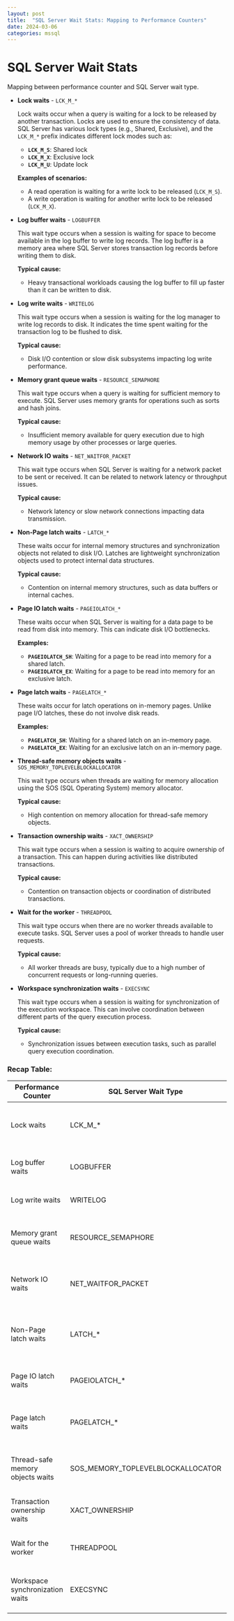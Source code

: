 ```yaml
---
layout: post
title:  "SQL Server Wait Stats: Mapping to Performance Counters"
date: 2024-03-06
categories: mssql
---
```

# SQL Server Wait Stats

Mapping between performance counter and SQL Server wait type.

* **Lock waits** - `LCK_M_*`

    Lock waits occur when a query is waiting for a lock to be released by another transaction. Locks are used to ensure the consistency of data. SQL Server has various lock types (e.g., Shared, Exclusive), and the `LCK_M_*` prefix indicates different lock modes such as:

    * **`LCK_M_S`**: Shared lock
    * **`LCK_M_X`**: Exclusive lock
    * **`LCK_M_U`**: Update lock

    **Examples of scenarios:**
    * A read operation is waiting for a write lock to be released (`LCK_M_S`).
    * A write operation is waiting for another write lock to be released (`LCK_M_X`).

* **Log buffer waits** - `LOGBUFFER`

    This wait type occurs when a session is waiting for space to become available in the log buffer to write log records. The log buffer is a memory area where SQL Server stores transaction log records before writing them to disk.

    **Typical cause:**
    * Heavy transactional workloads causing the log buffer to fill up faster than it can be written to disk.

* **Log write waits** - `WRITELOG`

    This wait type occurs when a session is waiting for the log manager to write log records to disk. It indicates the time spent waiting for the transaction log to be flushed to disk.

    **Typical cause:**
    * Disk I/O contention or slow disk subsystems impacting log write performance.

* **Memory grant queue waits** - `RESOURCE_SEMAPHORE`

    This wait type occurs when a query is waiting for sufficient memory to execute. SQL Server uses memory grants for operations such as sorts and hash joins.

    **Typical cause:**
    * Insufficient memory available for query execution due to high memory usage by other processes or large queries.

* **Network IO waits** - `NET_WAITFOR_PACKET`

    This wait type occurs when SQL Server is waiting for a network packet to be sent or received. It can be related to network latency or throughput issues.

    **Typical cause:**
    * Network latency or slow network connections impacting data transmission.

* **Non-Page latch waits** - `LATCH_*`

    These waits occur for internal memory structures and synchronization objects not related to disk I/O. Latches are lightweight synchronization objects used to protect internal data structures.

    **Typical cause:**
    * Contention on internal memory structures, such as data buffers or internal caches.

* **Page IO latch waits** - `PAGEIOLATCH_*`

    These waits occur when SQL Server is waiting for a data page to be read from disk into memory. This can indicate disk I/O bottlenecks.

    **Examples:**
    * **`PAGEIOLATCH_SH`**: Waiting for a page to be read into memory for a shared latch.
    * **`PAGEIOLATCH_EX`**: Waiting for a page to be read into memory for an exclusive latch.

* **Page latch waits** - `PAGELATCH_*`

    These waits occur for latch operations on in-memory pages. Unlike page I/O latches, these do not involve disk reads.

    **Examples:**
    * **`PAGELATCH_SH`**: Waiting for a shared latch on an in-memory page.
    * **`PAGELATCH_EX`**: Waiting for an exclusive latch on an in-memory page.

* **Thread-safe memory objects waits** - `SOS_MEMORY_TOPLEVELBLOCKALLOCATOR`

    This wait type occurs when threads are waiting for memory allocation using the SOS (SQL Operating System) memory allocator.

    **Typical cause:**
    * High contention on memory allocation for thread-safe memory objects.

* **Transaction ownership waits** - `XACT_OWNERSHIP`

    This wait type occurs when a session is waiting to acquire ownership of a transaction. This can happen during activities like distributed transactions.

    **Typical cause:**
    * Contention on transaction objects or coordination of distributed transactions.

* **Wait for the worker** - `THREADPOOL`

    This wait type occurs when there are no worker threads available to execute tasks. SQL Server uses a pool of worker threads to handle user requests.

    **Typical cause:**
    * All worker threads are busy, typically due to a high number of concurrent requests or long-running queries.

* **Workspace synchronization waits** - `EXECSYNC`

    This wait type occurs when a session is waiting for synchronization of the execution workspace. This can involve coordination between different parts of the query execution process.

    **Typical cause:**
    * Synchronization issues between execution tasks, such as parallel query execution coordination.

### Recap Table:

| Performance Counter                     | SQL Server Wait Type               | Description                                          |
|-----------------------------------------|------------------------------------|------------------------------------------------------|
| Lock waits                              | LCK_M_*                            | Waiting for a lock to be released by another transaction. |
| Log buffer waits                        | LOGBUFFER                          | Waiting for space in the log buffer to write log records. |
| Log write waits                         | WRITELOG                           | Waiting for log records to be written to disk.       |
| Memory grant queue waits                | RESOURCE_SEMAPHORE                 | Waiting for sufficient memory to execute a query.    |
| Network IO waits                        | NET_WAITFOR_PACKET                 | Waiting for network packets to be sent or received.  |
| Non-Page latch waits                    | LATCH_*                            | Waiting for internal memory structures and synchronization objects. |
| Page IO latch waits                     | PAGEIOLATCH_*                      | Waiting for data pages to be read from disk into memory. |
| Page latch waits                        | PAGELATCH_*                        | Waiting for latch operations on in-memory pages.     |
| Thread-safe memory objects waits        | SOS_MEMORY_TOPLEVELBLOCKALLOCATOR  | Waiting for memory allocation using SOS memory allocator. |
| Transaction ownership waits             | XACT_OWNERSHIP                     | Waiting to acquire ownership of a transaction.       |
| Wait for the worker                     | THREADPOOL                         | Waiting for worker threads to become available.      |
| Workspace synchronization waits         | EXECSYNC                           | Waiting for synchronization of the execution workspace. |

